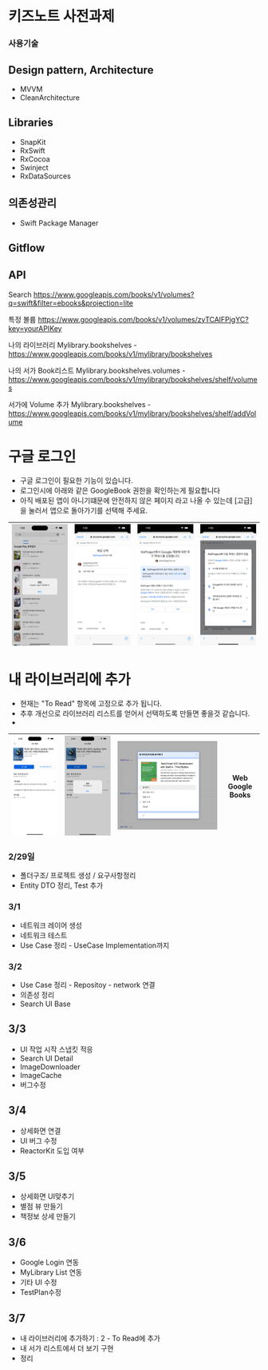 # 키즈노트 사전과제

### 사용기술
## Design pattern, Architecture
- MVVM
- CleanArchitecture

## Libraries
- SnapKit
- RxSwift
- RxCocoa
- Swinject
- RxDataSources


## 의존성관리
- Swift Package Manager


## Gitflow


## API
Search
https://www.googleapis.com/books/v1/volumes?q=swift&filter=ebooks&projection=lite

특정 볼륨
https://www.googleapis.com/books/v1/volumes/zyTCAlFPjgYC?key=yourAPIKey

나의 라이브러리
Mylibrary.bookshelves - https://www.googleapis.com/books/v1/mylibrary/bookshelves

나의 서가 Book리스트
Mylibrary.bookshelves.volumes - https://www.googleapis.com/books/v1/mylibrary/bookshelves/shelf/volumes 

서가에 Volume 추가
Mylibrary.bookshelves - https://www.googleapis.com/books/v1/mylibrary/bookshelves/shelf/addVolume




# 구글 로그인 
- 구글 로그인이 필요한 기능이 있습니다.
- 로그인시에 아래와 같은 GoogleBook 권한을 확인하는게 필요합니다
- 아직 배포된 앱이 아니기떄문에 안전하지 않은 페이지 라고 나올 수 있는데 [고급] 을 눌러서 앱으로 돌아가기를 선택해 주세요.

|![image4](GooglePlayBook/GooglePlayBook/Resource/4.png)|![image1](GooglePlayBook/GooglePlayBook/Resource/1.png)|![image2](GooglePlayBook/GooglePlayBook/Resource/2.png)|![image3](GooglePlayBook/GooglePlayBook/Resource/3.png)
--- | --- | --- | --- |     

# 내 라이브러리에 추가
- 현재는 "To Read" 항목에 고정으로 추가 됩니다. 
- 추후 개선으로 라이브러리 리스트를 얻어서 선택하도록 만들면 좋을것 같습니다. 
- 
 ![image5](GooglePlayBook/GooglePlayBook/Resource/5.png)|![image6](GooglePlayBook/GooglePlayBook/Resource/6.png)|![image7](GooglePlayBook/GooglePlayBook/Resource/7.png)|Web Google Books|
--- | --- | --- |  -- |

### 2/29일
- 폴더구조/ 프로젝트 생성 / 요구사항정리
- Entity DTO 정리, Test 추가

### 3/1 
- 네트워크 레이어 생성
- 네트워크 테스트
- Use Case 정리 - UseCase Implementation까지

### 3/2
- Use Case 정리 - Repositoy - network 연결
- 의존성 정리
- Search UI Base 

## 3/3
- UI 작업 시작 스냅킷 적응
- Search UI Detail
- ImageDownloader
- ImageCache
- 버그수정

 ## 3/4 
 - 상세화면 연결
 - UI 버그 수정
- ReactorKit 도입 여부

## 3/5 
- 상세화면 UI맞추기
- 별점 뷰 만들기
- 책정보 상세 만들기

## 3/6 
- Google Login 연동
- MyLibrary List 연동
- 기타 UI 수정
- TestPlan수정

## 3/7
- 내 라이브러리에 추가하기 : 2 - To Read에 추가
- 내 서가 리스트에서 더 보기 구현
- 정리

###
 